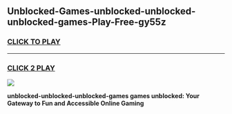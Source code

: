 
## Unblocked-Games-unblocked-unblocked-unblocked-games-Play-Free-gy55z
<h3>
<a href="https://premium76.site?title=unblocked-unblocked-unblocked-games&ref=10A">CLICK TO PLAY</a></h3>
<hr>

<h3>
<a href="https://premium76.site?title=unblocked-unblocked-unblocked-games&ref=10A">CLICK 2 PLAY</a>
  
</h3>

<a href="https://premium76.site?title=unblocked-unblocked-unblocked-games&ref=10A"><img src="https://clearcache.store/games.png"></a>


**unblocked-unblocked-unblocked-games games unblocked: Your Gateway to Fun and Accessible Online Gaming**
